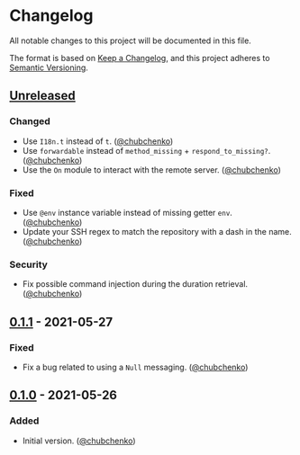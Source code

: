 # Changelog
All notable changes to this project will be documented in this file.

The format is based on [Keep a Changelog](https://keepachangelog.com/en/1.0.0/),
and this project adheres to [Semantic Versioning](https://semver.org/spec/v2.0.0.html).

## [Unreleased]
### Changed
- Use `I18n.t` instead of `t`. ([@chubchenko][])
- Use `forwardable` instead of `method_missing` + `respond_to_missing?`. ([@chubchenko][])
- Use the `On` module to interact with the remote server. ([@chubchenko][])

### Fixed
- Use `@env` instance variable instead of missing getter `env`. ([@chubchenko][])
- Update your SSH regex to match the repository with a dash in the name. ([@chubchenko][])

### Security
- Fix possible command injection during the duration retrieval. ([@chubchenko][])

## [0.1.1] - 2021-05-27
### Fixed
- Fix a bug related to using a `Null` messaging. ([@chubchenko][])

## [0.1.0] - 2021-05-26
### Added
- Initial version. ([@chubchenko][])

[@chubchenko]: https://github.com/chubchenko
[Unreleased]: https://github.com/chubchenko/capistrano-slacky/compare/v0.1.1...HEAD
[0.1.1]: https://github.com/chubchenko/capistrano-slacky/compare/v0.1.0...v0.1.1
[0.1.0]: https://github.com/chubchenko/capistrano-slacky/releases/tag/v0.1.0
